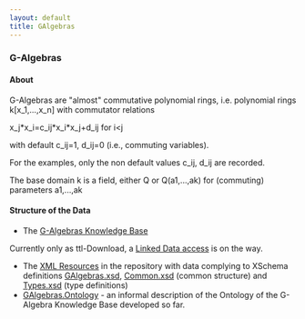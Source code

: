 ```yaml
---
layout: default
title: GAlgebras
---
```


### G-Algebras

#### About

G-Algebras are "almost" commutative polynomial rings, i.e. polynomial rings k[x\_1,...,x\_n] with commutator relations

  
x\_j\*x\_i=c\_ij\*x\_i\*x\_j+d\_ij for i\<j

with default c\_ij=1, d\_ij=0 (i.e., commuting variables).

For the examples, only the non default values c\_ij, d\_ij are recorded.

The base domain k is a field, either Q or Q(a1,...,ak) for (commuting) parameters a1,...,ak

#### Structure of the Data

-   The [G-Algebras Knowledge Base](http://symbolicdata.org/RDFData/GAlgebras.ttl)

  
  
Currently only as ttl-Download, a [Linked Data access](http://linkeddata.org) is on the way.

-   The [XML Resources](http://symbolicdata.org/XMLResources/GAlgebras) in the repository with data complying to XSchema definitions [GAlgebras.xsd](http://symbolicdata.org/XMLResources/GAlgebras.xsd), [Common.xsd](http://symbolicdata.org/XMLResources/Common.xsd) (common structure) and [Types.xsd](http://symbolicdata.org/XMLResources/Types.xsd) (type definitions)
-   [GAlgebras.Ontology](GAlgebras.Ontology "wikilink") - an informal description of the Ontology of the G-Algebra Knowledge Base developed so far.

